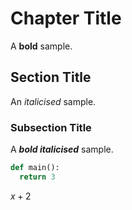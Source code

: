 # Chapter Title

A **bold** sample.

## Section Title

An _italicised_ sample.

### Subsection Title

A **_bold italicised_** sample.

```python
def main():
  return 3
```

$x + 2$
